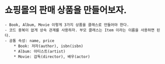 # 쇼핑몰의 판매 상품을 만들어보자.
    - Book, Album, Movie 이렇게 3가지 상품을 클래스로 만들어야 한다.
    - 코드 중복이 없게 상속 관계를 사용하자. 부모 클래스는 Item 이라는 이름을 사용하면 된다.
    - 공통 속성: name, price
        * Book: 저자(author), isbn(isbn)
        * Album: 아티스트(artist)
        * Movie: 감독(director), 배우(actor)